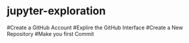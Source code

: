 # jupyter-exploration
#Create a GitHub Account
#Explire the GitHub Interface
#Create a New Repository
#Make you first Commit
